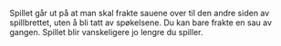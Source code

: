 Spillet går ut på at man skal frakte sauene over til den andre siden av spillbrettet, uten å bli tatt av spøkelsene. Du kan bare frakte en sau av gangen. Spillet blir vanskeligere jo lengre du spiller.

